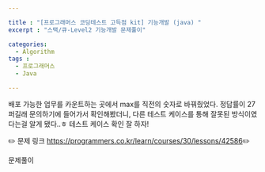 ```yaml
---

title : "[프로그래머스 코딩테스트 고득점 kit] 기능개발 (java) "
excerpt : "스택/큐-Level2 기능개발 문제풀이"

categories:
  - Algorithm
tags :
  - 프로그래머스 
  - Java

---
```


배포 가능한 업무를 카운트하는 곳에서 max를 직전의 숫자로 바꿔줬었다. 정답률이 27퍼길래 문의하기에 들어가서 확인해봤더니, 다른 테스트 케이스를 통해 잘못된 방식이였다는걸 알게 됐다..ㅎ 테스트 케이스 확인 잘 하자!  

:pencil2: 문제 링크 <https://programmers.co.kr/learn/courses/30/lessons/42586>:pencil2:

문제풀이

<script src="https://gist.github.com/leejieun1121/2b1ceba0eaaa056070ab0a9ffa401d9f.js"></script>
